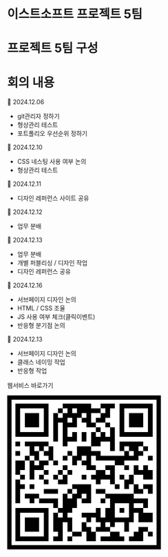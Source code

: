 # 이스트소프트 프로젝트 5팀

# 프로젝트 5팀 구성

# 회의 내용
📅 2024.12.06
-   git관리자 정하기
-   형상관리 테스트
-   포트폴리오 우선순위 정하기

📅 2024.12.10
-   CSS 네스팅 사용 여부 논의
-   형상관리 테스트

📅 2024.12.11
-   디자인 레퍼런스 사이트 공유

📅 2024.12.12
-   업무 분배

📅 2024.12.13
-   업무 분배
-   개별 퍼블리싱 / 디자인 작업
-   디자인 레퍼런스 공유

📅 2024.12.16
-   서브페이지 디자인 논의
-   HTML / CSS 조율
-   JS 사용 여부 체크(클릭이벤트)
-   반응형 분기점 논의

📅 2024.12.13
-   서브페이지 디자인 논의
-   클래스 네이밍 작업
-   반응형 작업


웹서비스 바로가기<br>

<img src="./img/qr.png">